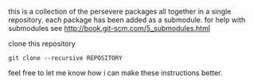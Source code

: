 this is a collection of the persevere packages all together in a single repository. each package has been added as a submodule. for help with submodules see http://book.git-scm.com/5_submodules.html

clone this repository

    git clone --recursive REPOSITORY 

feel free to let me know how i can make these instructions better.
